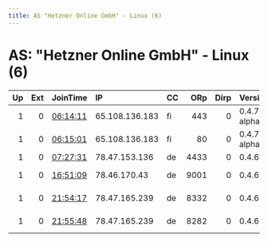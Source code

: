 ```yaml
---
title: AS "Hetzner Online GmbH" - Linux (6)
---
```


# AS: "Hetzner Online GmbH" - Linux (6)

|   Up |   Ext | JoinTime                                                                                              | IP             | CC   |   ORp |   Dirp | Version       | Contact                   | Nickname         |   eFamMembers |
|-----:|------:|:------------------------------------------------------------------------------------------------------|:---------------|:-----|------:|-------:|:--------------|:--------------------------|:-----------------|--------------:|
|    1 |     0 | [06:14:11](https://nusenu.github.io/OrNetStats/w/relay/C3F7F3E1E32A64B22B2F0734E7C7A312F993D102.html) | 65.108.136.183 | fi   |   443 |      0 | 0.4.7.3-alpha | mail:tor arbitrary.ch ur  | arbitraryKenzie4 |            12 |
|    1 |     0 | [06:15:01](https://nusenu.github.io/OrNetStats/w/relay/15291291D81E404FB6BEC16D366608590D2B0247.html) | 65.108.136.183 | fi   |    80 |      0 | 0.4.7.3-alpha | mail:tor arbitrary.ch ur  | arbitraryKenzie5 |            12 |
|    1 |     0 | [07:27:31](https://nusenu.github.io/OrNetStats/w/relay/72C4BF1471A76AC6514843AF5A44DBE27B4D4703.html) | 78.47.153.136  | de   |  4433 |      0 | 0.4.6.9       | eudoxos77@yahoo.com       | freedomRelay     |             1 |
|    1 |     0 | [16:51:09](https://nusenu.github.io/OrNetStats/w/relay/01B4CA013674F047BDB8FF929D4B3D10EDAF886D.html) | 78.46.170.43   | de   |  9001 |      0 | 0.4.6.9       | 0xF330F8A4B2A3D33E Luca H | erlenwiese       |             1 |
|    1 |     0 | [21:54:17](https://nusenu.github.io/OrNetStats/w/relay/16ED02A2E376F660FA451FCF53DA0366DD499B1F.html) | 78.47.165.239  | de   |  8332 |      0 | 0.4.6.9       | email:abuse lokodlare.co  | hetzDEicebeer51  |           153 |
|    1 |     0 | [21:55:48](https://nusenu.github.io/OrNetStats/w/relay/2B814174F3FE73A50C6EFBD295EE25F207E0F43E.html) | 78.47.165.239  | de   |  8282 |      0 | 0.4.6.9       | email:abuse lokodlare.co  | hetzDEicebeer52  |           153 |

